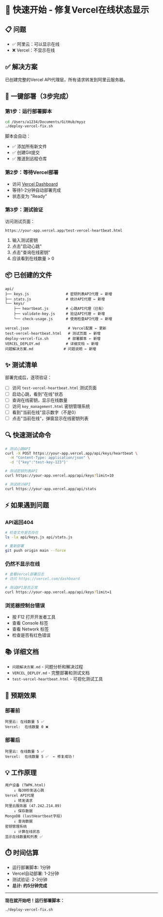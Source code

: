 # 🚀 快速开始 - 修复Vercel在线状态显示

## 📋 问题

- ✅ 阿里云：可以显示在线
- ❌ Vercel：不显示在线

## ✅ 解决方案

已创建完整的Vercel API代理层，所有请求转发到阿里云服务器。

## 🎯 一键部署（3步完成）

### 第1步：运行部署脚本

```bash
cd /Users/a1234/Documents/GitHub/myyz
./deploy-vercel-fix.sh
```

脚本会自动：
- ✅ 添加所有新文件
- ✅ 创建Git提交
- ✅ 推送到远程仓库

### 第2步：等待Vercel部署

- 访问 [Vercel Dashboard](https://vercel.com/dashboard)
- 等待1-2分钟自动部署完成
- 状态变为 "Ready"

### 第3步：测试验证

访问测试页面：
```
https://your-app.vercel.app/test-vercel-heartbeat.html
```

1. 输入测试密钥
2. 点击"启动心跳"
3. 点击"查询在线密钥"
4. 应该看到在线数量 > 0

## 📦 已创建的文件

```
api/
├── keys.js                 # 密钥列表API代理 ← 新增
├── stats.js                # 统计API代理 ← 新增
└── keys/
    ├── heartbeat.js        # 心跳API代理（已有）
    ├── validate-key.js     # 验证API代理 ← 新增
    └── check-usage.js      # 使用检查API代理 ← 新增

vercel.json                  # Vercel配置 ← 更新
test-vercel-heartbeat.html   # 测试页面 ← 新增
deploy-vercel-fix.sh         # 部署脚本 ← 新增
VERCEL_DEPLOY.md            # 详细文档 ← 新增
问题解决方案.md              # 问题说明 ← 新增
```

## ✨ 测试清单

部署完成后，逐项验证：

- [ ] 访问 `test-vercel-heartbeat.html` 测试页面
- [ ] 启动心跳，看到"在线"状态
- [ ] 查询在线密钥，显示在线数量
- [ ] 访问 `key_management.html` 密钥管理系统
- [ ] 看到"当前在线"显示数字（不是0）
- [ ] 点击"当前在线"，弹窗显示在线密钥列表

## 🔍 快速测试命令

```bash
# 测试心跳API
curl -X POST https://your-app.vercel.app/api/keys/heartbeat \
  -H "Content-Type: application/json" \
  -d '{"key":"test-key-123"}'

# 测试密钥列表API
curl https://your-app.vercel.app/api/keys?limit=10

# 测试统计API
curl https://your-app.vercel.app/api/stats
```

## ⚡ 如果遇到问题

### API返回404
```bash
# 检查文件是否存在
ls -la api/keys.js api/stats.js

# 重新部署
git push origin main --force
```

### 仍然不显示在线
```bash
# 查看Vercel部署日志
# 访问 https://vercel.com/dashboard

# 测试API是否正常
curl https://your-app.vercel.app/api/keys?limit=1
```

### 浏览器控制台错误
- 按 F12 打开开发者工具
- 查看 Console 标签
- 查看 Network 标签
- 检查是否有红色错误

## 📚 详细文档

- `问题解决方案.md` - 问题分析和解决过程
- `VERCEL_DEPLOY.md` - 完整部署和测试文档
- `test-vercel-heartbeat.html` - 可视化测试工具

## 🎉 预期效果

### 部署前
```
阿里云: 在线数量 5 ✅
Vercel:  在线数量 0 ❌
```

### 部署后
```
阿里云: 在线数量 5 ✅
Vercel:  在线数量 5 ✅  ← 修复成功！
```

## 💡 工作原理

```
用户设备 (TWPK.html)
    ↓ 每30秒发送心跳
Vercel API代理
    ↓ 转发请求
阿里云服务器 (47.242.214.89)
    ↓ 保存数据
MongoDB (lastHeartbeat字段)
    ↓ 查询数据
密钥管理系统
    ↓ 计算在线状态
显示在线数量和列表 ✅
```

## ⏱️ 时间估算

- 运行部署脚本: 1分钟
- Vercel自动部署: 1-2分钟
- 测试验证: 2-3分钟
- **总计: 约5分钟完成**

---

**现在就开始吧！运行部署脚本：**

```bash
./deploy-vercel-fix.sh
```








